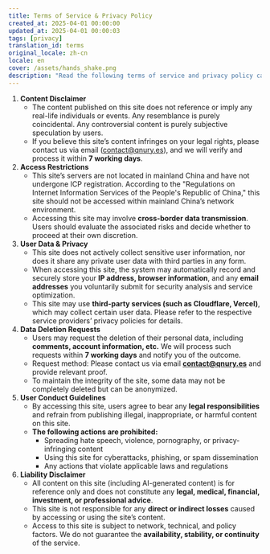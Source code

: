 ```yaml
---
title: Terms of Service & Privacy Policy
created_at: 2025-04-01 00:00:00
updated_at: 2025-04-01 00:00:03
tags: [privacy]
translation_id: terms
original_locale: zh-cn
locale: en
cover: /assets/hands_shake.png
description: "Read the following terms of service and privacy policy carefully before using this site."
---
```


1. **Content Disclaimer**
    - The content published on this site does not reference or imply any real-life individuals or events. Any resemblance is purely coincidental. Any controversial content is purely subjective speculation by users.
    - If you believe this site’s content infringes on your legal rights, please contact us via email ([contact@qnury.es](mailto:contact@qnury.es)), and we will verify and process it within **7 working days**.
2. **Access Restrictions**
    - This site’s servers are not located in mainland China and have not undergone ICP registration. According to the "Regulations on Internet Information Services of the People's Republic of China," this site should not be accessed within mainland China’s network environment.
    - Accessing this site may involve **cross-border data transmission**. Users should evaluate the associated risks and decide whether to proceed at their own discretion.
3. **User Data & Privacy**
    - This site does not actively collect sensitive user information, nor does it share any private user data with third parties in any form.
    - When accessing this site, the system may automatically record and securely store your **IP address, browser information**, and any **email addresses** you voluntarily submit for security analysis and service optimization.
    - This site may use **third-party services (such as Cloudflare, Vercel)**, which may collect certain user data. Please refer to the respective service providers’ privacy policies for details.
4. **Data Deletion Requests**
    - Users may request the deletion of their personal data, including **comments, account information, etc.** We will process such requests within **7 working days** and notify you of the outcome.
    - Request method: Please contact us via email **[contact@qnury.es](mailto:contact@qnury.es)** and provide relevant proof.
    - To maintain the integrity of the site, some data may not be completely deleted but can be anonymized.
5. **User Conduct Guidelines**
    - By accessing this site, users agree to bear any **legal responsibilities** and refrain from publishing illegal, inappropriate, or harmful content on this site.
    - **The following actions are prohibited:**
        - Spreading hate speech, violence, pornography, or privacy-infringing content
        - Using this site for cyberattacks, phishing, or spam dissemination
        - Any actions that violate applicable laws and regulations
6. **Liability Disclaimer**
    - All content on this site (including AI-generated content) is for reference only and does not constitute any **legal, medical, financial, investment, or professional advice**.
    - This site is not responsible for any **direct or indirect losses** caused by accessing or using the site’s content.
    - Access to this site is subject to network, technical, and policy factors. We do not guarantee the **availability, stability, or continuity** of the service.

